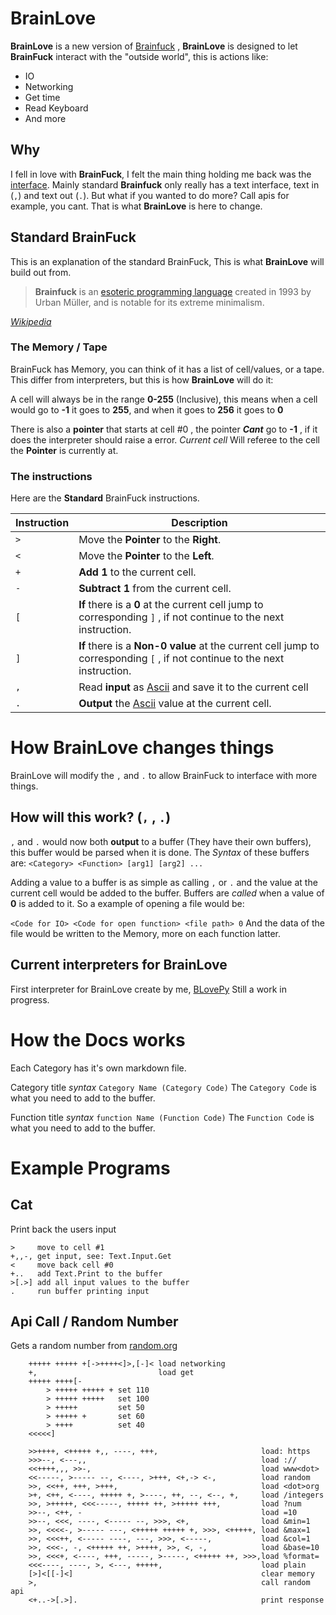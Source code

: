 # BrainLove

**BrainLove** is a new version of [Brainfuck](https://www.wikiwand.com/en/Brainfuck) , **BrainLove** is designed to let **BrainFuck** interact with the "outside world", this is actions like:

* IO
* Networking
* Get time
* Read Keyboard
* And more

## Why

I fell in love with **BrainFuck**, I felt the main thing holding me back was the <u>interface</u>. Mainly standard **Brainfuck** only really has a text interface, text in (`,`) and text out (`.`). But what if you wanted to do more? Call apis for example, you cant. That is what **BrainLove** is here to change. 

## Standard BrainFuck

This is an explanation of the standard BrainFuck, This is what **BrainLove** will build out from. 

> **Brainfuck** is an [esoteric programming language](https://www.wikiwand.com/en/Esoteric_programming_language) created in 1993 by Urban Müller, and is notable for its extreme minimalism.

[_Wikipedia_](https://www.wikiwand.com/en/Brainfuck)

### The Memory / Tape

BrainFuck has Memory, you can think of it has a list of cell/values, or a tape. This differ from interpreters, but this is how **BrainLove** will do it:

A cell will always be in the range **0-255** (Inclusive), this means when a cell would go to **-1** it goes to **255**, and when it goes to **256** it goes to **0**

There is also a **pointer** that starts at cell #0 , the pointer **_Cant_** go to **-1** , if it does the interpreter should raise a error. _Current cell_ Will referee to the cell the **Pointer** is currently at.

### The instructions

Here are the **Standard** BrainFuck instructions. 

| Instruction | Description                                                  |
| ----------- | ------------------------------------------------------------ |
| `>`         | Move the **Pointer** to the **Right**.                       |
| `<`         | Move the **Pointer** to the **Left**.                        |
| `+`         | **Add 1** to the current cell.                               |
| `-`         | **Subtract 1** from the current cell.                        |
| `[`         | **If**  there is a **0** at the current cell jump to corresponding  `]` , if not continue to the next instruction. |
| `]`         | **If**  there is a **Non-0 value** at the current cell jump to corresponding  `[` , if not continue to the next instruction. |
| `,`         | Read **input** as [Ascii](https://www.wikiwand.com/no/ASCII) and save it to the current cell |
| `.`         | **Output** the [Ascii](https://www.wikiwand.com/no/ASCII) value at the current cell. |

# How BrainLove changes things 

BrainLove will modify the `,` and `.` to allow BrainFuck to interface with more things. 

## How will this work? (`,` , `.`)

`,` and `.` would now both **output** to a buffer (They have their own buffers), this buffer would be parsed when it is done.  The _Syntax_ of these buffers are: `<Category> <Function> [arg1] [arg2] ... `

Adding a value to a buffer is as simple as calling `,` or `.` and the value at the current cell would be added to the buffer.  Buffers are _called_ when a value of **0** is added to it. So a example of opening a file would be:

 `<Code for IO> <Code for open function> <file path> 0` And the data of the file would be written to the Memory, more on each function latter.

## Current interpreters for BrainLove

First interpreter for BrainLove create by me, [BLovePy](https://github.com/vivax3794/BLovePy) Still a work in progress.



# How the Docs works

Each Category has it's own markdown file.

Category title _syntax_ `Category Name (Category Code)` The `Category Code` is what you need to add to the buffer.

Function title _syntax_ `function Name (Function Code)` The `Function Code` is what you need to add to the buffer.



# Example Programs

## Cat

Print back the users input

```BrainFuck
>     move to cell #1
+,,-, get input, see: Text.Input.Get
<     move back cell #0
+..   add Text.Print to the buffer
>[.>] add all input values to the buffer
.     run buffer printing input
```

## Api Call / Random Number

Gets a random number from [random.org](https://www.random.org/integers/?num=10&min=1&max=6&col=1&base=10&format=plain)

```BrainFuck
    +++++ +++++ +[->++++<]>,[-]< load networking
    +,                           load get
    +++++ ++++[-
        > +++++ +++++ + set 110
        > +++++ +++++   set 100
        > +++++         set 50
        > +++++ +       set 60
        > ++++          set 40
    <<<<<]
    
    >>++++, <+++++ +,, ----, +++,                       load: https
    >>>--, <---,,                                       load ://
    <<++++,,, >>-,                                      load www<dot>
    <<-----, >----- --, <----, >+++, <+,-> <-,          load random
    >>, <<++, +++, >+++,                                load <dot>org
    >+, <++, <----, +++++ +, >----, ++, --, <--, +,     load /integers
    >>, >+++++, <<<-----, +++++ ++, >+++++ +++,         load ?num
    >>--, <++, -                                        load =10
    >>--, <<<, ----, <----- --, >>>, <+,                load &min=1
    >>, <<<<-, >----- ---, <+++++ +++++ +, >>>, <+++++, load &max=1
    >>, <<<++, <----- ----, ---, >>>, <-----,           load &col=1
    >>, <<<-, -, <+++++ ++, >++++, >>, <, -,            load &base=10
    >>, <<<+, <----, +++, -----, >-----, <+++++ ++, >>>,load %format=
    <<<----, ----, >, <---, +++++,                      load plain
    [>]<[[-]<]                                          clear memory
    >,                                                  call random api
    <+..->[.>].                                         print response
```

